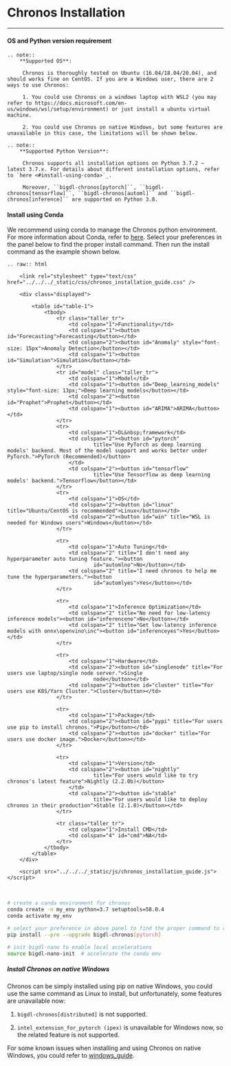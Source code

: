 # Chronos Installation

---

#### OS and Python version requirement


```eval_rst
.. note::
    **Supported OS**:

     Chronos is thoroughly tested on Ubuntu (16.04/18.04/20.04), and should works fine on CentOS. If you are a Windows user, there are 2 ways to use Chronos:
     
     1. You could use Chronos on a windows laptop with WSL2 (you may refer to https://docs.microsoft.com/en-us/windows/wsl/setup/environment) or just install a ubuntu virtual machine.

     2. You could use Chronos on native Windows, but some features are unavailable in this case, the limitations will be shown below.
```
```eval_rst
.. note::
    **Supported Python Version**:

     Chronos supports all installation options on Python 3.7.2 ~ latest 3.7.x. For details about different installation options, refer to `here <#install-using-conda>`_.

     Moreover, ``bigdl-chronos[pytorch]``, ``bigdl-chronos[tensorflow]``, ``bigdl-chronos[automl]`` and ``bigdl-chronos[inference]`` are supported on Python 3.8.
```



#### Install using Conda

We recommend using conda to manage the Chronos python environment. For more information about Conda, refer to [here](https://docs.conda.io/en/latest/miniconda.html#).
Select your preferences in the panel below to find the proper install command. Then run the install command as the example shown below.


```eval_rst
.. raw:: html

    <link rel="stylesheet" type="text/css" href="../../../_static/css/chronos_installation_guide.css" />

    <div class="displayed">

        <table id="table-1">
            <tbody>
                <tr class="taller_tr">
                    <td colspan="1">Functionality</td>
                    <td colspan="1"><button id="Forecasting">Forecasting</button></td>
                    <td colspan="2"><button id="Anomaly" style="font-size: 15px">Anomaly Detection</button></td>
                    <td colspan="1"><button id="Simulation">Simulation</button></td>
                </tr>
                <tr id="model" class="taller_tr">
                    <td colspan="1">Model</td>
                    <td colspan="1"><button id="Deep_learning_models" style="font-size: 13px;">Deep learning models</button></td>
                    <td colspan="2"><button id="Prophet">Prophet</button></td>
                    <td colspan="1"><button id="ARIMA">ARIMA</button></td>
                </tr>
                <tr>
                    <td colspan="1">DL&nbsp;framework</td>
                    <td colspan="2"><button id="pytorch"
                            title="Use PyTorch as deep learning models' backend. Most of the model support and works better under PyTorch.">PyTorch (Recommended)</button>
                    </td>
                    <td colspan="2"><button id="tensorflow"
                            title="Use Tensorflow as deep learning models' backend.">Tensorflow</button></td>
                </tr>
                <tr>
                    <td colspan="1">OS</td>
                    <td colspan="2"><button id="linux" title="Ubuntu/CentOS is recommended">Linux</button></td>
                    <td colspan="2"><button id="win" title="WSL is needed for Windows users">Windows</button></td>
                </tr>

                <tr>
                    <td colspan="1">Auto Tuning</td>
                    <td colspan="2" title="I don't need any hyperparameter auto tuning feature."><button
                            id="automlno">No</button></td>
                    <td colspan="2" title="I need chronos to help me tune the hyperparameters."><button
                            id="automlyes">Yes</button></td>
                </tr>

                <tr>
                    <td colspan="1">Inference Optimization</td>
                    <td colspan="2" title="No need for low-latency inference models"><button id="inferenceno">No</button></td>
                    <td colspan="2" title="Get low-latency inference models with onnx\openvino\inc"><button id="inferenceyes">Yes</button></td>
                </tr>

                <tr>
                    <td colspan="1">Hardware</td>
                    <td colspan="2"><button id="singlenode" title="For users use laptop/single node server.">Single
                            node</button></td>
                    <td colspan="2"><button id="cluster" title="For users use K8S/Yarn Cluster.">Cluster</button></td>
                </tr>

                <tr>
                    <td colspan="1">Package</td>
                    <td colspan="2"><button id="pypi" title="For users use pip to install chronos.">Pip</button></td>
                    <td colspan="2"><button id="docker" title="For users use docker image.">Docker</button></td>
                </tr>

                <tr>
                    <td colspan="1">Version</td>
                    <td colspan="2"><button id="nightly"
                            title="For users would like to try chronos's latest feature">Nightly (2.2.0b)</button>
                    </td>
                    <td colspan="2"><button id="stable"
                            title="For users would like to deploy chronos in their production">Stable (2.1.0)</button></td>
                </tr>

                <tr class="taller_tr">
                    <td colspan="1">Install CMD</td>
                    <td colspan="4" id="cmd">NA</td>
                </tr>
            </tbody>
        </table>
    </div>

    <script src="../../../_static/js/chronos_installation_guide.js"></script>
```

</br>


```bash
# create a conda environment for chronos
conda create -n my_env python=3.7 setuptools=58.0.4
conda activate my_env

# select your preference in above panel to find the proper command to replace the below command, e.g.
pip install --pre --upgrade bigdl-chronos[pytorch]

# init bigdl-nano to enable local accelerations
source bigdl-nano-init  # accelerate the conda env
```

##### Install Chronos on native Windows

Chronos can be simply installed using pip on native Windows, you could use the same command as Linux to install, but unfortunately, some features are unavailable now:

1. `bigdl-chronos[distributed]` is not supported.

2. `intel_extension_for_pytorch (ipex)` is unavailable for Windows now, so the related feature is not supported.

For some known issues when installing and using Chronos on native Windows, you could refer to [windows_guide](https://bigdl.readthedocs.io/en/latest/doc/Chronos/Howto/windows_guide.html).